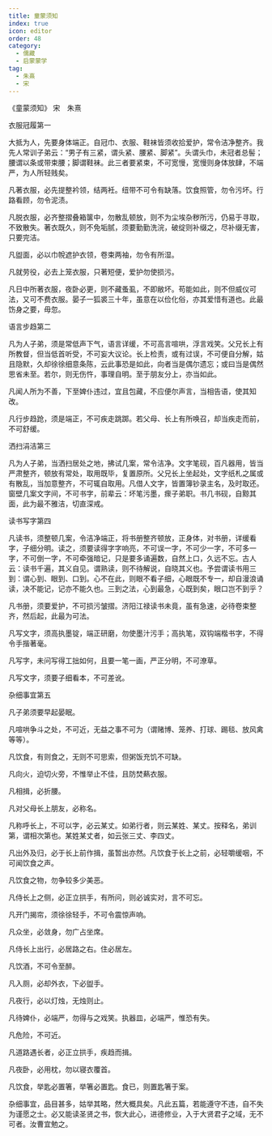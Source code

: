 ```yaml
---
title: 童蒙须知
index: true
icon: editor
order: 48
category:
  - 儒藏
  - 启蒙蒙学
tag:
  - 朱熹
  - 宋
---
```


《童蒙须知》 宋　朱熹  

衣服冠履第一  

大抵为人，先要身体端正。自冠巾、衣服、鞋袜皆须收拾爱护，常令洁净整齐。我先人常训子弟云：“男子有三紧，谓头紧、腰紧、脚紧”。头谓头巾，未冠者总髻；腰谓以条或带束腰；脚谓鞋袜。此三者要紧束，不可宽慢，宽慢则身体放肆，不端严，为人所轻贱矣。  

凡著衣服，必先提整衿领，结两衽。纽带不可令有缺落。饮食照管，勿令污坏。行路看顾，勿令泥渍。  

凡脱衣服，必齐整摺叠箱箧中，勿散乱顿放，则不为尘埃杂秽所污，仍易于寻取，不致散失。著衣既久，则不免垢腻，须要勤勤洗浣，破绽则补缀之，尽补缀无害，只要完洁。  

凡盥面，必以巾帨遮护衣领，卷束两袖，勿令有所湿。  

凡就劳役，必去上笼衣服，只著短便，爱护勿使损污。  

凡日中所著衣服，夜卧必更，则不藏蚤虱，不即敝坏。苟能如此，则不但威仪可法，又可不费衣服。晏子一狐裘三十年，虽意在以俭化俗，亦其爱惜有道也。此最饬身之要，毋忽。  

语言步趋第二  

凡为人子弟，须是常低声下气，语言详缓，不可高言喧哄，浮言戏笑。父兄长上有所教督，但当低首听受，不可妄大议论。长上检责，或有过误，不可便自分解，姑且隐默，久却徐徐细意条陈，云此事恐是如此，向者当是偶尔遗忘；或曰当是偶然思省未至。若尔，则无伤忤，事理自明。至于朋友分上，亦当如此。  

凡闻人所为不善，下至婢仆违过，宜且包藏，不应便尔声言，当相告语，使其知改。  

凡行步趋跄，须是端正，不可疾走跳踯。若父母、长上有所唤召，却当疾走而前，不可舒缓。  

洒扫涓洁第三  

凡为人子弟，当洒扫居处之地，拂试几案，常令洁净。文字笔砚，百凡器用，皆当严肃整齐，顿放有常处，取用既毕，复置原所。父兄长上坐起处，文字纸札之属或有散乱，当加意整齐，不可辄自取用。凡借人文字，皆置簿钞录主名，及时取还。窗壁几案文字间，不可书字，前辈云：坏笔污墨，瘝子弟职。书几书砚，自黥其面，此为最不雅洁，切直深戒。  

读书写字第四  

凡读书，须整顿几案，令洁净端正，将书册整齐顿放，正身体，对书册，详缓看字，子细分明。读之，须要读得字字响亮，不可误一字，不可少一字，不可多一字，不可倒一字，不可牵强暗记，只是要多诵遍数，自然上口，久远不忘。古人云：读书千遍，其义自见。谓熟读，则不待解说，自晓其义也。予尝谓读书用三到：谓心到、眼到、口到。心不在此，则眼不看子细，心眼既不专一，却自漫浪诵读，决不能记，记亦不能久也。三到之法，心到最急，心既到矣，眼口岂不到乎？  

凡书册，须要爱护，不可损污皱摺。济阳江禄读书未竟，虽有急速，必待卷束整齐，然后起，此最为可法。  

凡写文字，须高执墨锭，端正研磨，勿使墨汁污手；高执笔，双钩端楷书字，不得令手揩著毫。  

凡写字，未问写得工拙如何，且要一笔一画，严正分明，不可潦草。  

凡写文字，须要子细看本，不可差讹。  

杂细事宜第五  

凡子弟须要早起晏眠。  

凡喧哄争斗之处，不可近，无益之事不可为（谓赌博、笼养、打球、踢毯、放风禽等等）。  

凡饮食，有则食之，无则不可思索，但粥饭充饥不可缺。  

凡向火，迫切火旁，不惟举止不佳，且防焚爇衣服。  

凡相揖，必折腰。  

凡对父母长上朋友，必称名。  

凡称呼长上，不可以字，必云某丈。如弟行者，则云某姓、某丈。按释名，弟训第，谓相次第也。某姓某丈者，如云张三丈、李四丈。  

凡出外及归，必于长上前作揖，虽暂出亦然。凡饮食于长上之前，必轻嚼缓咽，不可闻饮食之声。  

凡饮食之物，勿争较多少美恶。  

凡侍长上之侧，必正立拱手，有所问，则必诚实对，言不可忘。  

凡开门揭帘，须徐徐轻手，不可令震惊声响。  

凡众坐，必敛身，勿广占坐席。  

凡侍长上出行，必居路之右。住必居左。  

凡饮酒，不可令至醉。  

凡入厕，必却外衣，下必盥手。  

凡夜行，必以灯烛，无烛则止。  

凡待婢仆，必端严，勿得与之戏笑。执器皿，必端严，惟恐有失。  

凡危险，不可近。  

凡道路遇长者，必正立拱手，疾趋而揖。  

凡夜卧，必用枕，勿以寝衣覆首。  

凡饮食，举匙必置箸，举箸必置匙。食已，则置匙箸于案。  

杂细事宜，品目甚多，姑举其略，然大概具矣。凡此五篇，若能遵守不违，自不失为谨愿之士。必又能读圣贤之书，恢大此心，进德修业，入于大贤君子之域，无不可者。汝曹宜勉之。  
